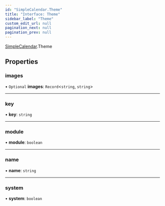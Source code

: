 ```yaml
---
id: "SimpleCalendar.Theme"
title: "Interface: Theme"
sidebar_label: "Theme"
custom_edit_url: null
pagination_next: null
pagination_prev: null
---
```


[SimpleCalendar](../namespaces/SimpleCalendar.md).Theme

## Properties

### images

• `Optional` **images**: `Record`\<`string`, `string`\>

___

### key

• **key**: `string`

___

### module

• **module**: `boolean`

___

### name

• **name**: `string`

___

### system

• **system**: `boolean`
